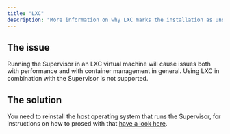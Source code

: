 ```yaml
---
title: "LXC"
description: "More information on why LXC marks the installation as unsupported."
---
```


## The issue

Running the Supervisor in an LXC virtual machine will cause issues both with
performance and with container management in general. Using LXC in combination
with the Supervisor is not supported.

## The solution

You need to reinstall the host operating system that runs the Supervisor,
for instructions on how to prosed with that [have a look here](/more-info/unsupported/os).

